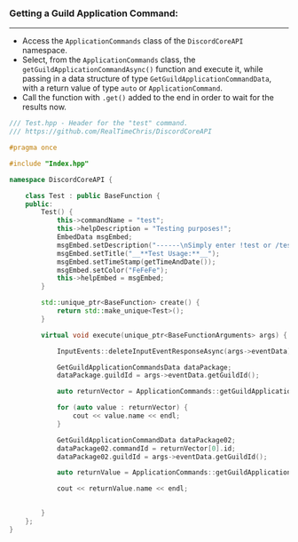 
### **Getting a Guild Application Command:**
---
- Access the `ApplicationCommands` class of the `DiscordCoreAPI` namespace.
- Select, from the `ApplicationCommands` class, the `getGuildApplicationCommandAsync()` function and execute it, while passing in a data structure of type `GetGuildApplicationCommandData`, with a return value of type `auto` or `ApplicationCommand`.
- Call the function with `.get()` added to the end in order to wait for the results now.

```cpp
/// Test.hpp - Header for the "test" command.
/// https://github.com/RealTimeChris/DiscordCoreAPI

#pragma once

#include "Index.hpp"

namespace DiscordCoreAPI {

	class Test : public BaseFunction {
	public:
		Test() {
			this->commandName = "test";
			this->helpDescription = "Testing purposes!";
			EmbedData msgEmbed;
			msgEmbed.setDescription("------\nSimply enter !test or /test!\n------");
			msgEmbed.setTitle("__**Test Usage:**__");
			msgEmbed.setTimeStamp(getTimeAndDate());
			msgEmbed.setColor("FeFeFe");
			this->helpEmbed = msgEmbed;
		}

		std::unique_ptr<BaseFunction> create() {
			return std::make_unique<Test>();
		}

		virtual void execute(unique_ptr<BaseFunctionArguments> args) {

			InputEvents::deleteInputEventResponseAsync(args->eventData).get();

			GetGuildApplicationCommandsData dataPackage;
			dataPackage.guildId = args->eventData.getGuildId();

			auto returnVector = ApplicationCommands::getGuildApplicationCommandsAsync(dataPackage).get();

			for (auto value : returnVector) {
				cout << value.name << endl;
			}

			GetGuildApplicationCommandData dataPackage02;
			dataPackage02.commandId = returnVector[0].id;
			dataPackage02.guildId = args->eventData.getGuildId();

			auto returnValue = ApplicationCommands::getGuildApplicationCommandAsync(dataPackage02).get();

			cout << returnValue.name << endl;

			
		}
	};
}
```
